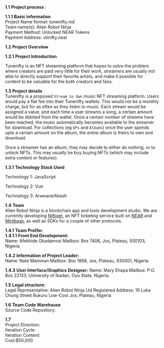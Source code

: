 **1.1** **Project process** :  

**1.1.1** **Basic information**  
 	Project Name format: tunenifty.md  
 	Team name(s): Alien Robot Ninja  
	Payment Method: Unlocked NEAR Tokens  
	Payment Address: utinifty.near 
	
**1.2** **Project Overview** 


**1.2.1** **Project Introduction**

Tunenifty is an NFT streaming platform that hopes to solve the problem where creators are paid very little for their work, streamers are usually not able to directly support their favorite artists,
and make it possible for content to be valuable for the both creators and fans.

**1.3** **Project details**  
Tunenifty is a proposed `Stream to Own` music NFT streaming platform. Users would pay a flat fee into their Tunenifty wallets. This would not be a monthly
charge, but for as often as they listen to music. Each stream would be assigned a value, and each time a user streams a song, a certain amount would be debited from
the wallet. Once a certain number of streams have been reached, the music automatically becomes available to the streamer for download. For collections (eg `EPs` and `Albums`) once the user spends upto a certain amount on the album, the entire album is theirs to own and download.

Once a streamer has an album, they may decide to either do nothing, or to unlock NFTs. This may usually be buy buying NFTs (which may include extra content or features). 

**1.3.1** **Technology Stack Used**  

Technology 1:  JavaScript

Technology 2:  Vue

Technology 3: Arweave/Akash

 **1.4** **Team**  
 Alien Robot Ninja is a blockchain app and tools development studio. We are currently developing  [Niftiqet](https://github.com/alienrobotninja/utinifty/tree/main/niftiqet), an NFT ticketing service built on [NEAR](https://near.org) and [Mintbase](mintbase.io), as well as SDKs for a couple of other protocols.
 
 **1.4.1** **Team Profile:**  
 **1.4.1.1** **Front End Development:**  
 Name:  Afekhide Gbadamosi
 Mailbox:  Box 7406, Jos, Plateau, 930103, Nigeria
 
**1.4.2** **Information of Project Leader:**  
Name:  Nate Mamman
Mailbox:  Box 1868, Jos, Plateau, 930001, Nigeria

**1.4.3** **User Interface/Graphics Designer:**
Name: Mary Ehapa
Mailbox: P.O. Box 22133, University of Ibadan, Oyo State, Nigeria.

**1.5**   **Legal structure:**  
Legal Representative: Alien Robot Ninja Ltd
Registered Address:   19 Luka Chung Street
          			   Bukuru Low-Cost
		  			   Jos, Plateau, 
		 			   Nigeria 

**1.6** **Team Code Warehouse**  
Source Code Repository:  

**1.7**  
	Project Direction:   
	Iteration Cycle:   
	Iteration Content:  
	Cost:$50,000
